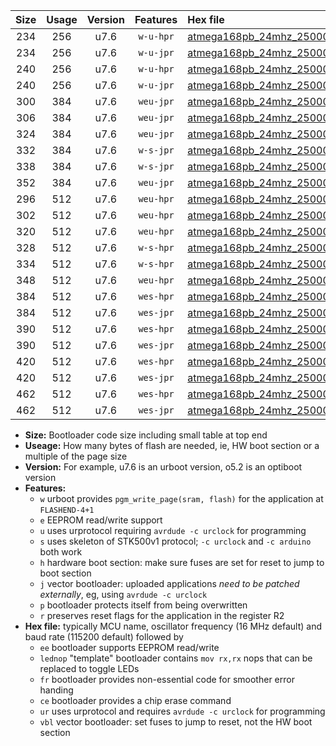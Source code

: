 |Size|Usage|Version|Features|Hex file|
|:-:|:-:|:-:|:-:|:--|
|234|256|u7.6|`w-u-hpr`|[atmega168pb_24mhz_250000bps_ur.hex](https://raw.githubusercontent.com/stefanrueger/urboot/main/bootloaders/atmega168pb/fcpu_24mhz/250000_bps/atmega168pb_24mhz_250000bps_ur.hex)|
|234|256|u7.6|`w-u-jpr`|[atmega168pb_24mhz_250000bps_ur_vbl.hex](https://raw.githubusercontent.com/stefanrueger/urboot/main/bootloaders/atmega168pb/fcpu_24mhz/250000_bps/atmega168pb_24mhz_250000bps_ur_vbl.hex)|
|240|256|u7.6|`w-u-hpr`|[atmega168pb_24mhz_250000bps_lednop_ur.hex](https://raw.githubusercontent.com/stefanrueger/urboot/main/bootloaders/atmega168pb/fcpu_24mhz/250000_bps/atmega168pb_24mhz_250000bps_lednop_ur.hex)|
|240|256|u7.6|`w-u-jpr`|[atmega168pb_24mhz_250000bps_lednop_ur_vbl.hex](https://raw.githubusercontent.com/stefanrueger/urboot/main/bootloaders/atmega168pb/fcpu_24mhz/250000_bps/atmega168pb_24mhz_250000bps_lednop_ur_vbl.hex)|
|300|384|u7.6|`weu-jpr`|[atmega168pb_24mhz_250000bps_ee_ur_vbl.hex](https://raw.githubusercontent.com/stefanrueger/urboot/main/bootloaders/atmega168pb/fcpu_24mhz/250000_bps/atmega168pb_24mhz_250000bps_ee_ur_vbl.hex)|
|306|384|u7.6|`weu-jpr`|[atmega168pb_24mhz_250000bps_ee_lednop_ur_vbl.hex](https://raw.githubusercontent.com/stefanrueger/urboot/main/bootloaders/atmega168pb/fcpu_24mhz/250000_bps/atmega168pb_24mhz_250000bps_ee_lednop_ur_vbl.hex)|
|324|384|u7.6|`weu-jpr`|[atmega168pb_24mhz_250000bps_ee_lednop_fr_ur_vbl.hex](https://raw.githubusercontent.com/stefanrueger/urboot/main/bootloaders/atmega168pb/fcpu_24mhz/250000_bps/atmega168pb_24mhz_250000bps_ee_lednop_fr_ur_vbl.hex)|
|332|384|u7.6|`w-s-jpr`|[atmega168pb_24mhz_250000bps_vbl.hex](https://raw.githubusercontent.com/stefanrueger/urboot/main/bootloaders/atmega168pb/fcpu_24mhz/250000_bps/atmega168pb_24mhz_250000bps_vbl.hex)|
|338|384|u7.6|`w-s-jpr`|[atmega168pb_24mhz_250000bps_lednop_vbl.hex](https://raw.githubusercontent.com/stefanrueger/urboot/main/bootloaders/atmega168pb/fcpu_24mhz/250000_bps/atmega168pb_24mhz_250000bps_lednop_vbl.hex)|
|352|384|u7.6|`weu-jpr`|[atmega168pb_24mhz_250000bps_ee_lednop_fr_ce_ur_vbl.hex](https://raw.githubusercontent.com/stefanrueger/urboot/main/bootloaders/atmega168pb/fcpu_24mhz/250000_bps/atmega168pb_24mhz_250000bps_ee_lednop_fr_ce_ur_vbl.hex)|
|296|512|u7.6|`weu-hpr`|[atmega168pb_24mhz_250000bps_ee_ur.hex](https://raw.githubusercontent.com/stefanrueger/urboot/main/bootloaders/atmega168pb/fcpu_24mhz/250000_bps/atmega168pb_24mhz_250000bps_ee_ur.hex)|
|302|512|u7.6|`weu-hpr`|[atmega168pb_24mhz_250000bps_ee_lednop_ur.hex](https://raw.githubusercontent.com/stefanrueger/urboot/main/bootloaders/atmega168pb/fcpu_24mhz/250000_bps/atmega168pb_24mhz_250000bps_ee_lednop_ur.hex)|
|320|512|u7.6|`weu-hpr`|[atmega168pb_24mhz_250000bps_ee_lednop_fr_ur.hex](https://raw.githubusercontent.com/stefanrueger/urboot/main/bootloaders/atmega168pb/fcpu_24mhz/250000_bps/atmega168pb_24mhz_250000bps_ee_lednop_fr_ur.hex)|
|328|512|u7.6|`w-s-hpr`|[atmega168pb_24mhz_250000bps.hex](https://raw.githubusercontent.com/stefanrueger/urboot/main/bootloaders/atmega168pb/fcpu_24mhz/250000_bps/atmega168pb_24mhz_250000bps.hex)|
|334|512|u7.6|`w-s-hpr`|[atmega168pb_24mhz_250000bps_lednop.hex](https://raw.githubusercontent.com/stefanrueger/urboot/main/bootloaders/atmega168pb/fcpu_24mhz/250000_bps/atmega168pb_24mhz_250000bps_lednop.hex)|
|348|512|u7.6|`weu-hpr`|[atmega168pb_24mhz_250000bps_ee_lednop_fr_ce_ur.hex](https://raw.githubusercontent.com/stefanrueger/urboot/main/bootloaders/atmega168pb/fcpu_24mhz/250000_bps/atmega168pb_24mhz_250000bps_ee_lednop_fr_ce_ur.hex)|
|384|512|u7.6|`wes-hpr`|[atmega168pb_24mhz_250000bps_ee.hex](https://raw.githubusercontent.com/stefanrueger/urboot/main/bootloaders/atmega168pb/fcpu_24mhz/250000_bps/atmega168pb_24mhz_250000bps_ee.hex)|
|384|512|u7.6|`wes-jpr`|[atmega168pb_24mhz_250000bps_ee_vbl.hex](https://raw.githubusercontent.com/stefanrueger/urboot/main/bootloaders/atmega168pb/fcpu_24mhz/250000_bps/atmega168pb_24mhz_250000bps_ee_vbl.hex)|
|390|512|u7.6|`wes-hpr`|[atmega168pb_24mhz_250000bps_ee_lednop.hex](https://raw.githubusercontent.com/stefanrueger/urboot/main/bootloaders/atmega168pb/fcpu_24mhz/250000_bps/atmega168pb_24mhz_250000bps_ee_lednop.hex)|
|390|512|u7.6|`wes-jpr`|[atmega168pb_24mhz_250000bps_ee_lednop_vbl.hex](https://raw.githubusercontent.com/stefanrueger/urboot/main/bootloaders/atmega168pb/fcpu_24mhz/250000_bps/atmega168pb_24mhz_250000bps_ee_lednop_vbl.hex)|
|420|512|u7.6|`wes-hpr`|[atmega168pb_24mhz_250000bps_ee_lednop_fr.hex](https://raw.githubusercontent.com/stefanrueger/urboot/main/bootloaders/atmega168pb/fcpu_24mhz/250000_bps/atmega168pb_24mhz_250000bps_ee_lednop_fr.hex)|
|420|512|u7.6|`wes-jpr`|[atmega168pb_24mhz_250000bps_ee_lednop_fr_vbl.hex](https://raw.githubusercontent.com/stefanrueger/urboot/main/bootloaders/atmega168pb/fcpu_24mhz/250000_bps/atmega168pb_24mhz_250000bps_ee_lednop_fr_vbl.hex)|
|462|512|u7.6|`wes-hpr`|[atmega168pb_24mhz_250000bps_ee_lednop_fr_ce.hex](https://raw.githubusercontent.com/stefanrueger/urboot/main/bootloaders/atmega168pb/fcpu_24mhz/250000_bps/atmega168pb_24mhz_250000bps_ee_lednop_fr_ce.hex)|
|462|512|u7.6|`wes-jpr`|[atmega168pb_24mhz_250000bps_ee_lednop_fr_ce_vbl.hex](https://raw.githubusercontent.com/stefanrueger/urboot/main/bootloaders/atmega168pb/fcpu_24mhz/250000_bps/atmega168pb_24mhz_250000bps_ee_lednop_fr_ce_vbl.hex)|

- **Size:** Bootloader code size including small table at top end
- **Useage:** How many bytes of flash are needed, ie, HW boot section or a multiple of the page size
- **Version:** For example, u7.6 is an urboot version, o5.2 is an optiboot version
- **Features:**
  + `w` urboot provides `pgm_write_page(sram, flash)` for the application at `FLASHEND-4+1`
  + `e` EEPROM read/write support
  + `u` uses urprotocol requiring `avrdude -c urclock` for programming
  + `s` uses skeleton of STK500v1 protocol; `-c urclock` and `-c arduino` both work
  + `h` hardware boot section: make sure fuses are set for reset to jump to boot section
  + `j` vector bootloader: uploaded applications *need to be patched externally*, eg, using `avrdude -c urclock`
  + `p` bootloader protects itself from being overwritten
  + `r` preserves reset flags for the application in the register R2
- **Hex file:** typically MCU name, oscillator frequency (16 MHz default) and baud rate (115200 default) followed by
  + `ee` bootloader supports EEPROM read/write
  + `lednop` "template" bootloader contains `mov rx,rx` nops that can be replaced to toggle LEDs
  + `fr` bootloader provides non-essential code for smoother error handing
  + `ce` bootloader provides a chip erase command
  + `ur` uses urprotocol and requires `avrdude -c urclock` for programming
  + `vbl` vector bootloader: set fuses to jump to reset, not the HW boot section
